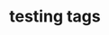 ---
description: :)
location: https://www.epo.org/searching-for-patents/data/bulk-data-sets/docdb.html#tab-1
shortname: test5
tags:
- patents
- ' patent citation to literature'
- ' citation'
- ' twitter'
title: testing tags
uuid: 977277e5-2bca-4d54-8699-b6b32d70b62b
---
